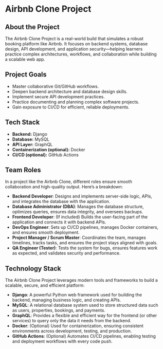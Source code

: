 # Airbnb Clone Project

## About the Project
The Airbnb Clone Project is a real-world build that simulates a robust booking platform like Airbnb. It focuses on backend systems, database design, API development, and application security—helping learners practice complex architectures, workflows, and collaboration while building a scalable web app.

## Project Goals
- Master collaborative Git/GitHub workflows.
- Deepen backend architecture and database design skills.
- Implement secure API development practices.
- Practice documenting and planning complex software projects.
- Gain exposure to CI/CD for efficient, reliable deployments.

## Tech Stack 
- **Backend:** Django
- **Database:** MySQL
- **API Layer:** GraphQL
- **Containerization (optional):** Docker
- **CI/CD (optional):** GitHub Actions

## Team Roles

In a project like the Airbnb Clone, different roles ensure smooth collaboration and high-quality output. Here’s a breakdown:

- **Backend Developer**: Designs and implements server-side logic, APIs, and integrates the database with the application.
- **Database Administrator (DBA)**: Manages the database structure, optimizes queries, ensures data integrity, and oversees backups.
- **Frontend Developer**: (If included) Builds the user-facing part of the application and connects it with backend APIs.
- **DevOps Engineer**: Sets up CI/CD pipelines, manages Docker containers, and ensures smooth deployment.
- **Project Manager / Scrum Master**: Coordinates the team, manages timelines, tracks tasks, and ensures the project stays aligned with goals.
- **QA Engineer (Tester)**: Tests the system for bugs, ensures features work as expected, and validates security and performance.

## Technology Stack

The Airbnb Clone Project leverages modern tools and frameworks to build a scalable, secure, and efficient platform:

- **Django**: A powerful Python web framework used for building the backend, managing business logic, and creating APIs.  
- **MySQL**: A relational database system used to store structured data such as users, properties, bookings, and payments.  
- **GraphQL**: Provides a flexible and efficient way for the frontend (or other services) to query only the data it needs from the backend.  
- **Docker**: (Optional) Used for containerization, ensuring consistent environments across development, testing, and production.  
- **GitHub Actions**: (Optional) Automates CI/CD pipelines, enabling testing and deployment workflows with every code push.  
